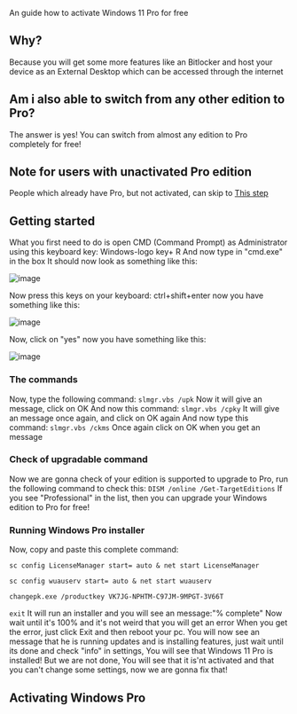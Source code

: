 An guide how to activate Windows 11 Pro for free
## Why?
Because you will get some more features like an Bitlocker and host your device as an External Desktop which can be accessed through the internet
## Am i also able to switch from any other edition to Pro?
The answer is yes! You can switch from almost any edition to Pro completely for free!
## Note for users with unactivated Pro edition
People which already have Pro, but not activated, can skip to [This step]()
## Getting started
What you first need to do is open CMD (Command Prompt) as Administrator using this keyboard key:
Windows-logo key+ R
And now type in "cmd.exe" in the box
It should now look as something like this:

![image](https://user-images.githubusercontent.com/66115754/134801377-b9769c34-8a9d-4d4f-ba8e-6c073f1ce4a2.png)

Now press this keys on your keyboard:
ctrl+shift+enter
now you have something like this:

![image](https://user-images.githubusercontent.com/66115754/134801445-9b90e121-350b-42ea-afec-b499f1fbfae9.png)

Now, click on "yes"
now you have something like this:

![image](https://user-images.githubusercontent.com/66115754/134807479-53ccdaf9-feb0-49a3-9843-5bb4db016128.png)

### The commands
Now, type the following command:
``slmgr.vbs /upk``
Now it will give an message, click on OK
And now this command:
``slmgr.vbs /cpky``
It will give an message once again, and click on OK again
And now type this command:
``slmgr.vbs /ckms``
Once again click on OK when you get an message
### Check of upgradable command
Now we are gonna check of your edition is supported to upgrade to Pro, run the following command to check this:
``DISM /online /Get-TargetEditions``
If you see "Professional" in the list, then you can upgrade your Windows edition to Pro for free!
### Running Windows Pro installer
Now, copy and paste this complete command:

``sc config LicenseManager start= auto & net start LicenseManager``

``sc config wuauserv start= auto & net start wuauserv``

``changepk.exe /productkey VK7JG-NPHTM-C97JM-9MPGT-3V66T``

``exit``
It will run an installer and you will see an message:"% complete"
Now wait until it's 100% and it's not weird that you will get an error
When you get the error, just click Exit and then reboot your pc.
You will now see an message that he is running updates and is installing features, just wait until its done and check "info" in settings, You will see that Windows 11 Pro is installed! But we are not done, You will see that it is'nt activated and that you can't change some settings, now we are gonna fix that!
## Activating Windows Pro
